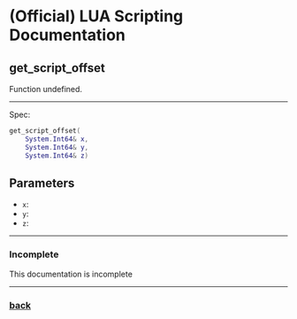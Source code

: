 
# (Official) LUA Scripting Documentation

## get_script_offset

Function undefined.

___

Spec:

```lua
get_script_offset(
	System.Int64& x,
	System.Int64& y,
	System.Int64& z)
```

## Parameters

- `x`: 
- `y`: 
- `z`: 

___

### Incomplete

This documentation is incomplete

___

### [back](../getters)
